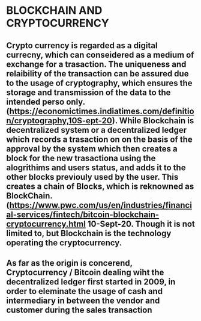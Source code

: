 # BLOCKCHAIN AND CRYPTOCURRENCY

## Crypto currency is regarded as a digital currecny, which can conseidered as a medium of exchange for a trasaction. The uniqueness and relaibility of the transaction can be assured due to the usage of cryptography, which ensures the storage and transmission  of the data to the intended perso only.  (https://economictimes.indiatimes.com/definition/cryptography,10S-ept-20). While Blockchain is decentralized system or a decentralized ledger which records a trasaction on on the basis of the approval by the system which then creates a block for the new trasactiona using the alogrithims and users status, and adds it to the other blocks previouly used by the user. This creates a chain of Blocks, which is reknowned as BlockChain. (https://www.pwc.com/us/en/industries/financial-services/fintech/bitcoin-blockchain-cryptocurrency.html 10-Sept-20. Though it is not limited to, but Blockchain is the technology operating the cryptocurrency.
## As far as the origin is concerend, Cryptocurrency / Bitcoin dealing wiht the decentralized ledger first started in 2009, in order to eleminate the usage of cash and intermediary in between the vendor and customer during the sales transaction

